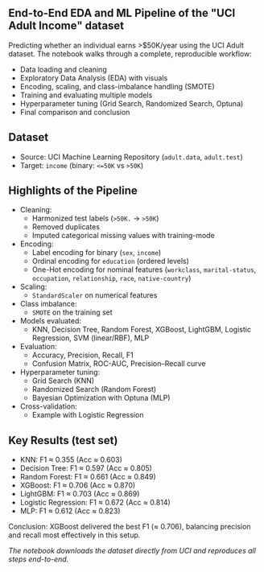 ## End-to-End EDA and ML Pipeline of the "UCI Adult Income" dataset

Predicting whether an individual earns >$50K/year using the UCI Adult dataset. The notebook walks through a complete, reproducible workflow:
- Data loading and cleaning
- Exploratory Data Analysis (EDA) with visuals
- Encoding, scaling, and class-imbalance handling (SMOTE)
- Training and evaluating multiple models
- Hyperparameter tuning (Grid Search, Randomized Search, Optuna)
- Final comparison and conclusion

## Dataset
- Source: UCI Machine Learning Repository (`adult.data`, `adult.test`)
- Target: `income` (binary: `<=50K` vs `>50K`)

## Highlights of the Pipeline
- Cleaning:
  - Harmonized test labels (`>50K.` → `>50K`)
  - Removed duplicates
  - Imputed categorical missing values with training-mode
- Encoding:
  - Label encoding for binary (`sex`, `income`)
  - Ordinal encoding for `education` (ordered levels)
  - One-Hot encoding for nominal features (`workclass`, `marital-status`, `occupation`, `relationship`, `race`, `native-country`)
- Scaling:
  - `StandardScaler` on numerical features
- Class imbalance:
  - `SMOTE` on the training set
- Models evaluated:
  - KNN, Decision Tree, Random Forest, XGBoost, LightGBM, Logistic Regression, SVM (linear/RBF), MLP
- Evaluation:
  - Accuracy, Precision, Recall, F1
  - Confusion Matrix, ROC-AUC, Precision–Recall curve
- Hyperparameter tuning:
  - Grid Search (KNN)
  - Randomized Search (Random Forest)
  - Bayesian Optimization with Optuna (MLP)
- Cross-validation:
  - Example with Logistic Regression

## Key Results (test set)
- KNN: F1 ≈ 0.355 (Acc ≈ 0.603)
- Decision Tree: F1 ≈ 0.597 (Acc ≈ 0.805)
- Random Forest: F1 ≈ 0.661 (Acc ≈ 0.849)
- XGBoost: F1 ≈ 0.706 (Acc ≈ 0.870)
- LightGBM: F1 ≈ 0.703 (Acc ≈ 0.869)
- Logistic Regression: F1 ≈ 0.672 (Acc ≈ 0.814)
- MLP: F1 ≈ 0.612 (Acc ≈ 0.823)

Conclusion: XGBoost delivered the best F1 (≈ 0.706), balancing precision and recall most effectively in this setup.


*The notebook downloads the dataset directly from UCI and reproduces all steps end-to-end.*
